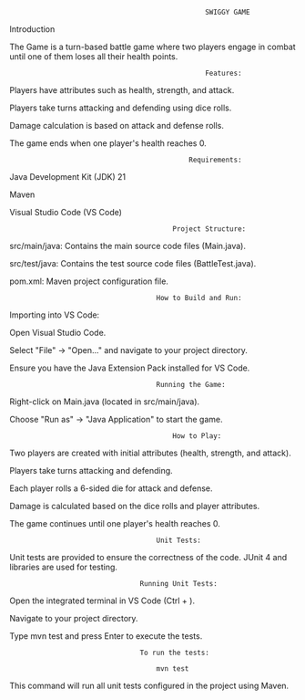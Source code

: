                                                     SWIGGY GAME


Introduction

The Game is a turn-based battle game where two players engage in combat until one of them loses all their health points.

                                                    Features:

Players have attributes such as health, strength, and attack.

Players take turns attacking and defending using dice rolls.

Damage calculation is based on attack and defense rolls.

The game ends when one player's health reaches 0.

                                                Requirements:

Java Development Kit (JDK) 21

Maven

Visual Studio Code (VS Code)

                                            Project Structure:

src/main/java: Contains the main source code files (Main.java).

src/test/java: Contains the test source code files (BattleTest.java).

pom.xml: Maven project configuration file.

                                        How to Build and Run:

Importing into VS Code:

Open Visual Studio Code.

Select "File" -> "Open..." and navigate to your project directory.

Ensure you have the Java Extension Pack installed for VS Code.

                                        Running the Game:

Right-click on Main.java (located in src/main/java).

Choose "Run as" -> "Java Application" to start the game.

                                            How to Play:

Two players are created with initial attributes (health, strength, and attack).

Players take turns attacking and defending.

Each player rolls a 6-sided die for attack and defense.

Damage is calculated based on the dice rolls and player attributes.

The game continues until one player's health reaches 0.

                                        Unit Tests:

Unit tests are provided to ensure the correctness of the code. JUnit 4 and libraries are used for testing.


                                    Running Unit Tests:

Open the integrated terminal in VS Code (Ctrl + ).

Navigate to your project directory.

Type mvn test and press Enter to execute the tests.

                                    To run the tests:

                                        mvn test
                                        
This command will run all unit tests configured in the project using Maven.
